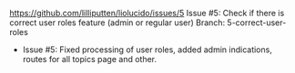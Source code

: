 https://github.com/lilliputten/liolucido/issues/5
Issue #5: Check if there is correct user roles feature (admin or regular user)
Branch: 5-correct-user-roles

- Issue #5: Fixed processing of user roles, added admin indications, routes for all topics page and other.
